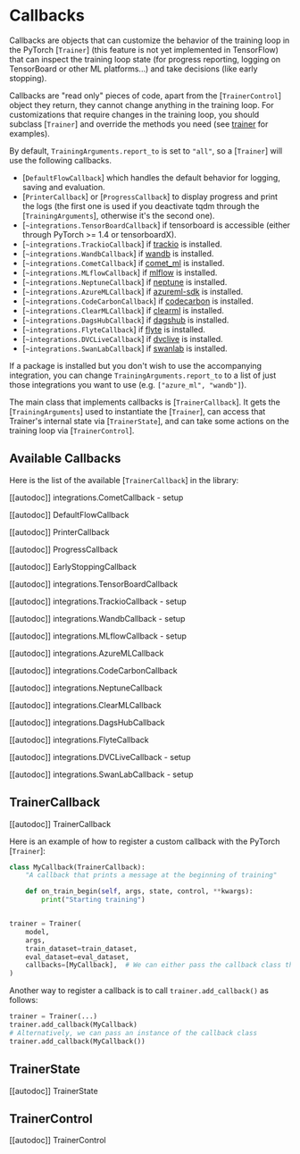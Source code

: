<!--Copyright 2020 The HuggingFace Team. All rights reserved.

Licensed under the Apache License, Version 2.0 (the "License"); you may not use this file except in compliance with
the License. You may obtain a copy of the License at

http://www.apache.org/licenses/LICENSE-2.0

Unless required by applicable law or agreed to in writing, software distributed under the License is distributed on
an "AS IS" BASIS, WITHOUT WARRANTIES OR CONDITIONS OF ANY KIND, either express or implied. See the License for the
specific language governing permissions and limitations under the License.

⚠️ Note that this file is in Markdown but contain specific syntax for our doc-builder (similar to MDX) that may not be
rendered properly in your Markdown viewer.

-->

# Callbacks

Callbacks are objects that can customize the behavior of the training loop in the PyTorch
[`Trainer`] (this feature is not yet implemented in TensorFlow) that can inspect the training loop
state (for progress reporting, logging on TensorBoard or other ML platforms...) and take decisions (like early
stopping).

Callbacks are "read only" pieces of code, apart from the [`TrainerControl`] object they return, they
cannot change anything in the training loop. For customizations that require changes in the training loop, you should
subclass [`Trainer`] and override the methods you need (see [trainer](trainer) for examples).

By default, `TrainingArguments.report_to` is set to `"all"`, so a [`Trainer`] will use the following callbacks.

- [`DefaultFlowCallback`] which handles the default behavior for logging, saving and evaluation.
- [`PrinterCallback`] or [`ProgressCallback`] to display progress and print the
  logs (the first one is used if you deactivate tqdm through the [`TrainingArguments`], otherwise
  it's the second one).
- [`~integrations.TensorBoardCallback`] if tensorboard is accessible (either through PyTorch >= 1.4
  or tensorboardX).
- [`~integrations.TrackioCallback`] if [trackio](https://github.com/gradio-app/trackio) is installed.
- [`~integrations.WandbCallback`] if [wandb](https://www.wandb.com/) is installed.
- [`~integrations.CometCallback`] if [comet_ml](https://www.comet.com/site/) is installed.
- [`~integrations.MLflowCallback`] if [mlflow](https://www.mlflow.org/) is installed.
- [`~integrations.NeptuneCallback`] if [neptune](https://neptune.ai/) is installed.
- [`~integrations.AzureMLCallback`] if [azureml-sdk](https://pypi.org/project/azureml-sdk/) is
  installed.
- [`~integrations.CodeCarbonCallback`] if [codecarbon](https://pypi.org/project/codecarbon/) is
  installed.
- [`~integrations.ClearMLCallback`] if [clearml](https://github.com/allegroai/clearml) is installed.
- [`~integrations.DagsHubCallback`] if [dagshub](https://dagshub.com/) is installed.
- [`~integrations.FlyteCallback`] if [flyte](https://flyte.org/) is installed.
- [`~integrations.DVCLiveCallback`] if [dvclive](https://dvc.org/doc/dvclive) is installed.
- [`~integrations.SwanLabCallback`] if [swanlab](http://swanlab.cn/) is installed.

If a package is installed but you don't wish to use the accompanying integration, you can change `TrainingArguments.report_to` to a list of just those integrations you want to use (e.g. `["azure_ml", "wandb"]`). 

The main class that implements callbacks is [`TrainerCallback`]. It gets the
[`TrainingArguments`] used to instantiate the [`Trainer`], can access that
Trainer's internal state via [`TrainerState`], and can take some actions on the training loop via
[`TrainerControl`].


## Available Callbacks

Here is the list of the available [`TrainerCallback`] in the library:

[[autodoc]] integrations.CometCallback
    - setup

[[autodoc]] DefaultFlowCallback

[[autodoc]] PrinterCallback

[[autodoc]] ProgressCallback

[[autodoc]] EarlyStoppingCallback

[[autodoc]] integrations.TensorBoardCallback

[[autodoc]] integrations.TrackioCallback
    - setup

[[autodoc]] integrations.WandbCallback
    - setup

[[autodoc]] integrations.MLflowCallback
    - setup

[[autodoc]] integrations.AzureMLCallback

[[autodoc]] integrations.CodeCarbonCallback

[[autodoc]] integrations.NeptuneCallback

[[autodoc]] integrations.ClearMLCallback

[[autodoc]] integrations.DagsHubCallback

[[autodoc]] integrations.FlyteCallback

[[autodoc]] integrations.DVCLiveCallback
    - setup

[[autodoc]] integrations.SwanLabCallback
    - setup

## TrainerCallback

[[autodoc]] TrainerCallback

Here is an example of how to register a custom callback with the PyTorch [`Trainer`]:

```python
class MyCallback(TrainerCallback):
    "A callback that prints a message at the beginning of training"

    def on_train_begin(self, args, state, control, **kwargs):
        print("Starting training")


trainer = Trainer(
    model,
    args,
    train_dataset=train_dataset,
    eval_dataset=eval_dataset,
    callbacks=[MyCallback],  # We can either pass the callback class this way or an instance of it (MyCallback())
)
```

Another way to register a callback is to call `trainer.add_callback()` as follows:

```python
trainer = Trainer(...)
trainer.add_callback(MyCallback)
# Alternatively, we can pass an instance of the callback class
trainer.add_callback(MyCallback())
```

## TrainerState

[[autodoc]] TrainerState

## TrainerControl

[[autodoc]] TrainerControl
